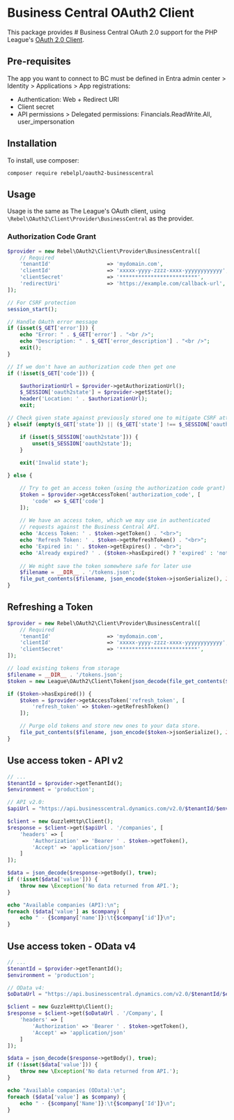 # Business Central OAuth2 Client

This package provides # Business Central OAuth 2.0 support for the PHP League's [OAuth 2.0 Client](https://github.com/thephpleague/oauth2-client).

## Pre-requisites
The app you want to connect to BC must be defined in Entra admin center > Identity > Applications > App registrations:
- Authentication: Web + Redirect URI
- Client secret
- API permissions > Delegated permissions: Financials.ReadWrite.All, user_impersonation

## Installation

To install, use composer:

```
composer require rebelpl/oauth2-businesscentral
```

## Usage

Usage is the same as The League's OAuth client, using `\Rebel\OAuth2\Client\Provider\BusinessCentral` as the provider.

### Authorization Code Grant
```php
$provider = new Rebel\OAuth2\Client\Provider\BusinessCentral([
    // Required
    'tenantId'                  => 'mydomain.com',
    'clientId'                  => 'xxxxx-yyyy-zzzz-xxxx-yyyyyyyyyyyy',
    'clientSecret'              => '*************************',
    'redirectUri'               => 'https://example.com/callback-url',
]);

// For CSRF protection
session_start();

// Handle OAuth error message
if (isset($_GET['error'])) {
    echo "Error: " . $_GET['error'] . "<br />";
    echo "Description: " . $_GET['error_description'] . "<br />";
    exit();
}

// If we don't have an authorization code then get one
if (!isset($_GET['code'])) {

    $authorizationUrl = $provider->getAuthorizationUrl();
    $_SESSION['oauth2state'] = $provider->getState();
    header('Location: ' . $authorizationUrl);
    exit;

// Check given state against previously stored one to mitigate CSRF attack
} elseif (empty($_GET['state']) || ($_GET['state'] !== $_SESSION['oauth2state'])) {

    if (isset($_SESSION['oauth2state'])) {
        unset($_SESSION['oauth2state']);
    }
    
    exit('Invalid state');

} else {

    // Try to get an access token (using the authorization code grant)
    $token = $provider->getAccessToken('authorization_code', [
        'code' => $_GET['code']
    ]);
    
    // We have an access token, which we may use in authenticated
    // requests against the Business Central API.
    echo 'Access Token: ' . $token->getToken() . "<br>";
    echo 'Refresh Token: ' . $token->getRefreshToken() . "<br>";
    echo 'Expired in: ' . $token->getExpires() . "<br>";
    echo 'Already expired? ' . ($token->hasExpired() ? 'expired' : 'not expired') . "<br>";
    
    // We might save the token somewhere safe for later use
    $filename = __DIR__ . '/tokens.json';
    file_put_contents($filename, json_encode($token->jsonSerialize(), JSON_PRETTY_PRINT));
}
```

## Refreshing a Token
```php
$provider = new Rebel\OAuth2\Client\Provider\BusinessCentral([
    // Required
    'tenantId'                  => 'mydomain.com',
    'clientId'                  => 'xxxxx-yyyy-zzzz-xxxx-yyyyyyyyyyyy',
    'clientSecret'              => '*************************',
]);

// load existing tokens from storage
$filename = __DIR__ . '/tokens.json';
$token = new League\OAuth2\Client\Token(json_decode(file_get_contents($filename), true));

if ($token->hasExpired()) {
    $token = $provider->getAccessToken('refresh_token', [
        'refresh_token' => $token->getRefreshToken()
    ]);

    // Purge old tokens and store new ones to your data store.
    file_put_contents($filename, json_encode($token->jsonSerialize(), JSON_PRETTY_PRINT));
}
```

## Use access token - API v2
```php
// ...
$tenantId = $provider->getTenantId();
$environment = 'production';

// API v2.0:
$apiUrl = "https://api.businesscentral.dynamics.com/v2.0/$tenantId/$environment/api/v2.0";

$client = new GuzzleHttp\Client();
$response = $client->get($apiUrl . '/companies', [
    'headers' => [
        'Authorization' => 'Bearer ' . $token->getToken(),
        'Accept' => 'application/json'
    ]
]);

$data = json_decode($response->getBody(), true);
if (!isset($data['value'])) {
    throw new \Exception('No data returned from API.');
}

echo "Available companies (API):\n";
foreach ($data['value'] as $company) {
    echo " - {$company['name']}:\t{$company['id']}\n";
}

```

## Use access token - OData v4
```php
// ...
$tenantId = $provider->getTenantId();
$environment = 'production';

// OData v4:
$oDataUrl = "https://api.businesscentral.dynamics.com/v2.0/$tenantId/$environment/ODataV4";

$client = new GuzzleHttp\Client();
$response = $client->get($oDataUrl . '/Company', [
    'headers' => [
        'Authorization' => 'Bearer ' . $token->getToken(),
        'Accept' => 'application/json'
    ]
]);

$data = json_decode($response->getBody(), true);
if (!isset($data['value'])) {
    throw new \Exception('No data returned from API.');
}

echo "Available companies (OData):\n";
foreach ($data['value'] as $company) {
    echo " - {$company['Name']}:\t{$company['Id']}\n";
}
```
